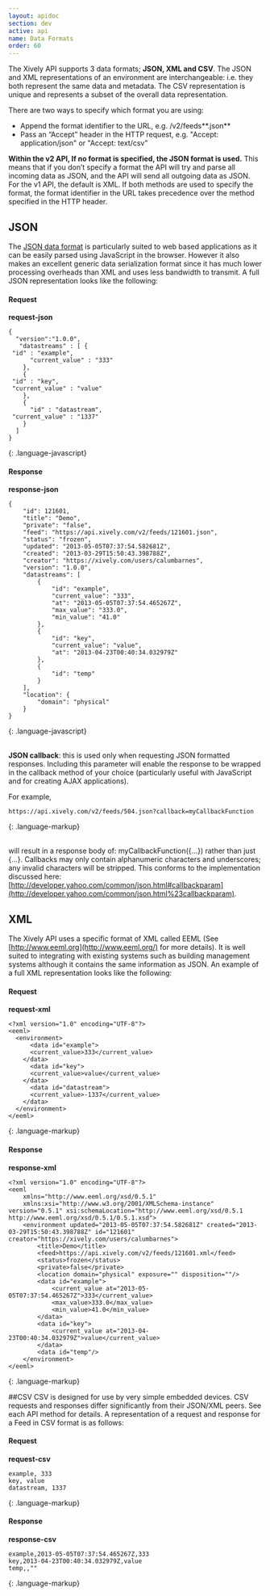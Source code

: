 ```yaml
---
layout: apidoc
section: dev
active: api
name: Data Formats
order: 60
---
```



The Xively API supports 3 data formats; **JSON, XML and CSV**. The JSON and XML representations of an environment are interchangeable: i.e. they both represent the same data and metadata. The CSV representation is unique and represents a subset of the overall data representation. 

There are two ways to specify which format you are using:

- Append the format identifier to the URL, e.g. /v2/feeds**.json**
- Pass an “Accept” header in the HTTP request, e.g. "Accept: application/json" or "Accept: text/csv”

**Within the v2 API, If no format is specified, the JSON format is used.** This means that if you don’t specify a format the API will try and parse all incoming data as JSON, and the API will send all outgoing data as JSON. For the v1 API, the default is XML.
If both methods are used to specify the format, the format identifier in the URL takes precedence over the method specified in the HTTP header.




## JSON

The  [JSON data format](http://www.json.org/) is particularly suited to web based applications as it can be easily parsed using JavaScript in the browser. However it also makes an excellent generic data serialization format since it has much lower processing overheads than XML and uses less bandwidth to transmit. A full JSON representation looks like the following:

#### Request

**request-json**

~~~
{
  "version":"1.0.0",
   "datastreams" : [ {
 "id" : "example",
      "current_value" : "333"
    },
    { 
 "id" : "key",
 "current_value" : "value"      
    },
    { 
      "id" : "datastream",
 "current_value" : "1337"
    }
  ]
}
~~~
{: .language-javascript}

#### Response

**response-json**

~~~
{
    "id": 121601,
    "title": "Demo",
    "private": "false",
    "feed": "https://api.xively.com/v2/feeds/121601.json",
    "status": "frozen",
    "updated": "2013-05-05T07:37:54.582681Z",
    "created": "2013-03-29T15:50:43.398788Z",
    "creator": "https://xively.com/users/calumbarnes",
    "version": "1.0.0",
    "datastreams": [
        {
            "id": "example",
            "current_value": "333",
            "at": "2013-05-05T07:37:54.465267Z",
            "max_value": "333.0",
            "min_value": "41.0"
        },
        {
            "id": "key",
            "current_value": "value",
            "at": "2013-04-23T00:40:34.032979Z"
        },
        {
            "id": "temp"
        }
    ],
    "location": {
        "domain": "physical"
    }
}
~~~
{: .language-javascript}

<br>**JSON callback**: this is used only when requesting JSON formatted responses. Including this parameter will enable the response to be wrapped in the callback method of your choice (particularly useful with JavaScript and for creating AJAX applications).

For example,  

~~~
https://api.xively.com/v2/feeds/504.json?callback=myCallbackFunction
~~~
{: .language-markup}

<br>will result in a response body of: myCallbackFunction({...}) rather than just {...}. Callbacks may only contain alphanumeric characters and underscores; any invalid characters will be stripped. This conforms to the implementation discussed here:  [http://developer.yahoo.com/common/json.html#callbackparam](http://developer.yahoo.com/common/json.html%23callbackparam).


## XML

The Xively API uses a specific format of XML called EEML (See  [http://www.eeml.org](http://www.eeml.org/) for more details). It is well suited to integrating with existing systems such as building management systems although it contains the same information as JSON. An example of a full XML representation looks like the following:

#### Request

**request-xml**

~~~
<?xml version="1.0" encoding="UTF-8"?>
<eeml>
  <environment>
      <data id="example">
      <current_value>333</current_value>
    </data>
      <data id="key">
      <current_value>value</current_value>
    </data>
      <data id="datastream">
      <current_value>-1337</current_value>
    </data>
  </environment>
</eeml>
~~~
{: .language-markup}

#### Response

**response-xml**

~~~
<?xml version="1.0" encoding="UTF-8"?>
<eeml 
    xmlns="http://www.eeml.org/xsd/0.5.1" 
    xmlns:xsi="http://www.w3.org/2001/XMLSchema-instance" version="0.5.1" xsi:schemaLocation="http://www.eeml.org/xsd/0.5.1 http://www.eeml.org/xsd/0.5.1/0.5.1.xsd">
    <environment updated="2013-05-05T07:37:54.582681Z" created="2013-03-29T15:50:43.398788Z" id="121601" creator="https://xively.com/users/calumbarnes">
        <title>Demo</title>
        <feed>https://api.xively.com/v2/feeds/121601.xml</feed>
        <status>frozen</status>
        <private>false</private>
        <location domain="physical" exposure="" disposition=""/>
        <data id="example">
            <current_value at="2013-05-05T07:37:54.465267Z">333</current_value>
            <max_value>333.0</max_value>
            <min_value>41.0</min_value>
        </data>
        <data id="key">
            <current_value at="2013-04-23T00:40:34.032979Z">value</current_value>
        </data>
        <data id="temp"/>
    </environment>
</eeml>
~~~
{: .language-markup}














##CSV
CSV is designed for use by very simple embedded devices. CSV requests and responses differ significantly from their JSON/XML peers. See each API method for details.
A representation of a request and response for a Feed in CSV format is as follows:

#### Request

**request-csv**

~~~
example, 333
key, value
datastream, 1337 
~~~
{: .language-markup}

#### Response

**response-csv**

~~~
example,2013-05-05T07:37:54.465267Z,333
key,2013-04-23T00:40:34.032979Z,value
temp,,""
~~~
{: .language-markup}
 





